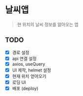 # 날씨앱

> 현 위치의 날씨 정보를 알아오는 앱

## TODO

- [x] 경로 설정
- [x] api 연결 설정
- [x] axios, useQuery
- [x] UI 제작, helmet 설정
- [x] 현재 위치 얻어오기
- [x] 로딩 UI
- [x] 배포 (deploy)
